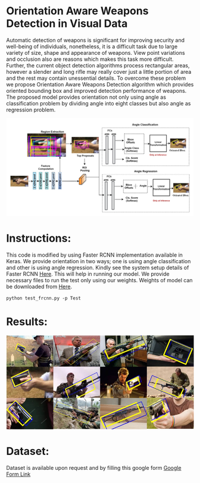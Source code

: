 # Orientation Aware Weapons Detection in Visual Data
Automatic detection of weapons is significant for improving security and well-being of individuals, nonetheless, it is a difficult task due to large variety of size, shape and appearance of weapons. View point variations and occlusion also are reasons which makes this task more difficult. Further, the current object detection algorithms process rectangular areas, however a slender and long rifle may really cover just a little portion of area and the rest may contain unessential details. To overcome these problem we propose Orientation Aware Weapons Detection algorithm which provides oriented bounding box and improved detection performance of weapons. The proposed model provides orientation not only using angle as classification problem by dividing angle into eight classes but also angle as regression problem.

![OAWD Architecture](https://github.com/Nazeef-Ul-Haq/Orientation-Aware-Weapons-Detection/blob/master/architecture.jpg)

# Instructions: 
This code is modified by using Faster RCNN implementation available in Keras. We provide orientation in two ways; one is using angle classification and other is using angle regression.
Kindly see the system setup details of Faster RCNN [Here](https://github.com/kbardool/keras-frcnn ). This will help in running our model. 
We provide necessary files to run the test only using our weights. Weights of model can be downloaded from [Here](https://drive.google.com/file/d/12wVZp-MK5C6rCeWogStyWamCtu-vaTQw/view?usp=sharing).
```
python test_frcnn.py -p Test
```
# Results:
![Results](https://github.com/Nazeef-Ul-Haq/Orientation-Aware-Weapons-Detection/blob/master/results.jpg)

# Dataset:
Dataset is available upon request and by filling this google form [Google Form Link](https://docs.google.com/forms/d/e/1FAIpQLSeI_jARiM9Sgjs_dgbfEMHsu_VBuPa_RYZgrdfM8vTL9MnNJQ/viewform?vc=0&c=0&w=1&flr=0&gxids=7757)

